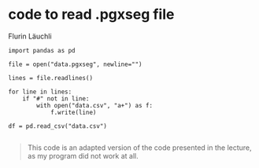 # code to read .pgxseg file
Flurin Läuchli

```
import pandas as pd

file = open("data.pgxseg", newline="")

lines = file.readlines()

for line in lines:
    if "#" not in line:
        with open("data.csv", "a+") as f:
            f.write(line)

df = pd.read_csv("data.csv")


```

>This code is an adapted version of the code presented in the lecture, as my program did not work at all.
